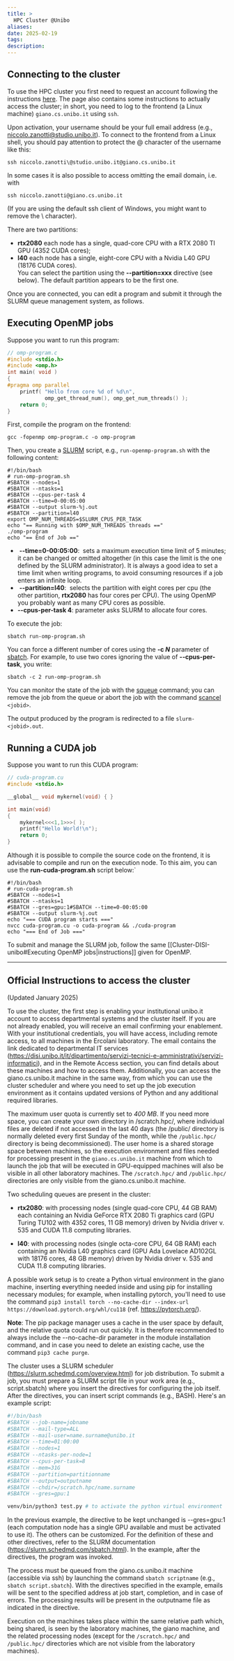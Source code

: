 ```yaml
---
title: >
  HPC Cluster @Unibo 
aliases: 
date: 2025-02-19
tags: 
description:
---
```

## Connecting to the cluster

To use the HPC cluster you first need to request an account following the instructions [here](https://disi.unibo.it/it/dipartimento/servizi-tecnici-e-amministrativi/servizi-informatici/utilizzo-cluster-hpc "here"). The page also contains some instructions to actually access the cluster; in short, you need to log to the frontend (a Linux machine) `giano.cs.unibo.it` using `ssh`.

Upon activation, your username should be your full email address (e.g., niccolo.zanotti@studio.unibo.it). To connect to the frontend from a Linux shell, you should pay attention to protect the @ character of the username like this:

```shell
ssh niccolo.zanotti\@studio.unibo.it@giano.cs.unibo.it  
```
In some cases it is also possible to access omitting the email domain, i.e. with 
```shell
ssh niccolo.zanotti@giano.cs.unibo.it
```

(If you are using the default ssh client of Windows, you might want to remove the \ character).

There are two partitions:
- **rtx2080** each node has a single, quad-core CPU with a RTX 2080 TI GPU (4352 CUDA cores);
- **l40** each node has a single, eight-core CPU with a Nvidia L40 GPU (18176 CUDA cores).  
You can select the partition using the **--partition=xxx** directive (see below). The default partition appears to be the first one.  

Once you are connected, you can edit a program and submit it through the SLURM queue management system, as follows.  

## Executing OpenMP jobs

Suppose you want to run this program:
```c
// omp-program.c
#include <stdio.h>
#include <omp.h>  
int main( void )
{
#pragma omp parallel
    printf( "Hello from core %d of %d\n",
            omp_get_thread_num(), omp_get_num_threads() );
    return 0;
}  
```
First, compile the program on the frontend:
```
gcc -fopenmp omp-program.c -o omp-program  
```
Then, you create a [SLURM](https://slurm.schedmd.com/) script, e.g., `run-openmp-program.sh` with the following content:
```shell
#!/bin/bash  
# run-omp-program.sh  
#SBATCH --nodes=1  
#SBATCH --ntasks=1  
#SBATCH --cpus-per-task 4  
#SBATCH --time=0-00:05:00  
#SBATCH --output slurm-%j.out  
#SBATCH --partition=l40  
export OMP_NUM_THREADS=$SLURM_CPUS_PER_TASK  
echo "== Running with $OMP_NUM_THREADS threads =="  
./omp-program  
echo "== End of Job =="
```
-  **--time=0-00:05:00**:  sets a maximum execution time limit of 5 minutes; it can be changed or omitted altogether (in this case the limit is the one defined by the SLURM administrator). It is always a good idea to set a time limit when writing programs, to avoid consuming resources if a job enters an infinite loop.
-  **--partition=l40**:  selects the partition with eight cores per cpu (the other partition, **rtx2080** has four cores per CPU). The using OpenMP you probably want as many CPU cores as possible.  
- **--cpus-per-task 4**: parameter asks SLURM to allocate four cores. 

To execute the job:
```shell
sbatch run-omp-program.sh  
```

You can force a different number of cores using the **-c _N_** parameter of [sbatch](https://slurm.schedmd.com/sbatch.html). For example, to use two cores ignoring the value of **--cpus-per-task**, you write:  

```shell
sbatch -c 2 run-omp-program.sh  
```
You can monitor the state of the job with the [squeue](https://slurm.schedmd.com/squeue.html) command; you can remove the job from the queue or abort the job with the command [scancel](https://slurm.schedmd.com/scancel.html) `<jobid>`.

The output produced by the program is redirected to a file `slurm-<jobid>.out`.

## Running a CUDA job

Suppose you want to run this CUDA program:

```c
// cuda-program.cu
#include <stdio.h>

__global__ void mykernel(void) { }

int main(void)
{
	mykernel<<<1,1>>>( );
	printf("Hello World!\n");
	return 0;
}
```

Although it is possible to compile the source code on the frontend, it is advisable to compile and run on the execution node. To this aim, you can use the **run-cuda-program.sh** script below:`

```shell
#!/bin/bash
# run-cuda-program.sh
#SBATCH --nodes=1
#SBATCH --ntasks=1
#SBATCH --gres=gpu:1#SBATCH --time=0-00:05:00
#SBATCH --output slurm-%j.out
echo "=== CUDA program starts ==="
nvcc cuda-program.cu -o cuda-program && ./cuda-program
echo "=== End of Job ==="
```

To submit and manage the SLURM job, follow the same [[Cluster-DISI-unibo#Executing OpenMP jobs|instructions]] given for OpenMP.


---

## Official Instructions to access the cluster

(Updated January 2025)

To use the cluster, the first step is enabling your institutional unibo.it account to access departmental systems and the cluster itself. If you are not already enabled, you will receive an email confirming your enablement. With your institutional credentials, you will have access, including remote access, to all machines in the Ercolani laboratory. The email contains the link dedicated to departmental IT services (https://disi.unibo.it/it/dipartimento/servizi-tecnici-e-amministrativi/servizi-informatici), and in the Remote Access section, you can find details about these machines and how to access them. Additionally, you can access the giano.cs.unibo.it machine in the same way, from which you can use the cluster scheduler and where you need to set up the job execution environment as it contains updated versions of Python and any additional required libraries.

The maximum user quota is currently set to *400 MB*. If you need more space, you can create your own directory in /scratch.hpc/, where individual files are deleted if not accessed in the last 40 days (the /public/ directory is normally deleted every first Sunday of the month, while the `/public.hpc/` directory is being decommissioned). The user home is a shared storage space between machines, so the execution environment and files needed for processing present in the `giano.cs.unibo.it` machine from which to launch the job that will be executed in GPU-equipped machines will also be visible in all other laboratory machines. The `/scratch.hpc/` and `/public.hpc/`  directories are only visible from the giano.cs.unibo.it machine.

Two scheduling queues are present in the cluster:

* **rtx2080**: with processing nodes (single quad-core CPU, 44 GB RAM) each containing an Nvidia GeForce RTX 2080 Ti graphics card (GPU Turing TU102 with 4352 cores, 11 GB memory) driven by Nvidia driver v. 535 and CUDA 11.8 computing libraries.

* **l40**: with processing nodes (single octa-core CPU, 64 GB RAM) each containing an Nvidia L40 graphics card (GPU Ada Lovelace AD102GL with 18176 cores, 48 GB memory) driven by Nvidia driver v. 535 and CUDA 11.8 computing libraries.

A possible work setup is to create a Python virtual environment in the giano machine, inserting everything needed inside and using pip for installing necessary modules; for example, when installing pytorch, you'll need to use the command `pip3 install torch --no-cache-dir --index-url https://download.pytorch.org/whl/cu118` (ref. https://pytorch.org/).

**Note**: The pip package manager uses a cache in the user space by default, and the relative quota could run out quickly. It is therefore recommended to always include the --no-cache-dir parameter in the module installation command, and in case you need to delete an existing cache, use the command `pip3 cache purge`.

The cluster uses a SLURM scheduler (https://slurm.schedmd.com/overview.html) for job distribution. To submit a job, you must prepare a SLURM script file in your work area (e.g., script.sbatch) where you insert the directives for configuring the job itself. After the directives, you can insert script commands (e.g., BASH). Here's an example script:

```bash
#!/bin/bash
#SBATCH --job-name=jobname
#SBATCH --mail-type=ALL
#SBATCH --mail-user=name.surname@unibo.it
#SBATCH --time=01:00:00
#SBATCH --nodes=1
#SBATCH --ntasks-per-node=1
#SBATCH --cpus-per-task=8
#SBATCH --mem=31G
#SBATCH --partition=partitionname
#SBATCH --output=outputname
#SBATCH --chdir=/scratch.hpc/name.surname
#SBATCH --gres=gpu:1

venv/bin/python3 test.py # to activate the python virtual environment
```

In the previous example, the directive to be kept unchanged is --gres=gpu:1 (each computation node has a single GPU available and must be activated to use it). The others can be customized. For the definition of these and other directives, refer to the SLURM documentation (https://slurm.schedmd.com/sbatch.html). In the example, after the directives, the program was invoked.

The process must be queued from the giano.cs.unibo.it machine (accessible via ssh) by launching the command `sbatch scriptname` (e.g., `sbatch script.sbatch`). With the directives specified in the example, emails will be sent to the specified address at job start, completion, and in case of errors. The processing results will be present in the outputname file as indicated in the directive.

Execution on the machines takes place within the same relative path which, being shared, is seen by the laboratory machines, the giano machine, and the related processing nodes (except for the `/scratch.hpc/` and `/public.hpc/` directories which are not visible from the laboratory machines).